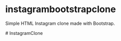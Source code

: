 # instagrambootstrapclone
Simple HTML Instagram clone made with Bootstrap.


#   I n s t a g r a m C l o n e  
 